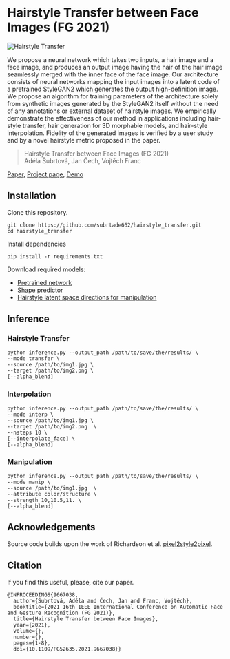 # Hairstyle Transfer between Face Images (FG 2021)



![Hairstyle Transfer](https://user-images.githubusercontent.com/52527235/175562680-d5c57b0e-6227-467f-b9be-908caba69202.png)


We propose a neural network which takes two inputs, a hair image and a face image, and produces an output image having the hair of the hair image seamlessly merged with the inner face of the face image. Our architecture consists of neural networks mapping the input images into a latent code of a pretrained StyleGAN2 which generates the output high-definition image. We propose an algorithm for training parameters of the architecture solely from synthetic images generated by the StyleGAN2 itself without the need of any annotations or external dataset of hairstyle images. We empirically demonstrate the effectiveness of our method in applications including hair-style transfer, hair generation for 3D morphable models, and hair-style interpolation. Fidelity of the generated images is verified by a user study and by a novel hairstyle metric proposed in the paper.

>Hairstyle Transfer between Face Images (FG 2021)</br>
Adéla Šubrtová, Jan Čech, Vojtěch Franc



[Paper](https://ieeexplore.ieee.org/abstract/document/9667038), [Project page](http://cmp.felk.cvut.cz/hairstyles/index), [Demo](http://cmp.felk.cvut.cz/hairstyles/demo) 




## Installation

Clone this repository.
```
git clone https://github.com/subrtade662/hairstyle_transfer.git
cd hairstyle_transfer
```

Install dependencies
```
pip install -r requirements.txt
```

Download required models:
  * [Pretrained network](https://drive.google.com/file/d/1gsJuFf2b927AqVp3BrlZkHv8wrk9gBbF/view?usp=sharing)
  * [Shape predictor](http://dlib.net/files/shape_predictor_68_face_landmarks.dat.bz2)
  * [Hairstyle latent space directions for manipulation](https://drive.google.com/file/d/12RXDNfvqIQxARD_zl-MQLlT6lUkgnzYH/view?usp=sharing)


## Inference

### Hairstyle Transfer
```
python inference.py --output_path /path/to/save/the/results/ \
--mode transfer \
--source /path/to/img1.jpg \
--target /path/to/img2.png \
[--alpha_blend]
```

### Interpolation
```
python inference.py --output_path /path/to/save/the/results/ \
--mode interp \
--source /path/to/img1.jpg \
--target /path/to/img2.png  \
--nsteps 10 \
[--interpolate_face] \
[--alpha_blend]
```

### Manipulation
```
python inference.py --output_path /path/to/save/the/results/ \
--mode manip \
--source /path/to/img1.jpg  \
--attribute color/structure \
--strength 10,10.5,11. \
[--alpha_blend]
```

## Acknowledgements

Source code builds upon the work of Richardson et al. [pixel2style2pixel](https://github.com/eladrich/pixel2style2pixel).

## Citation
If you find this useful, please, cite our paper.

```
@INPROCEEDINGS{9667038,
  author={Šubrtová, Adéla and Čech, Jan and Franc, Vojtěch},
  booktitle={2021 16th IEEE International Conference on Automatic Face and Gesture Recognition (FG 2021)}, 
  title={Hairstyle Transfer between Face Images}, 
  year={2021},
  volume={},
  number={},
  pages={1-8},
  doi={10.1109/FG52635.2021.9667038}}

``` 

